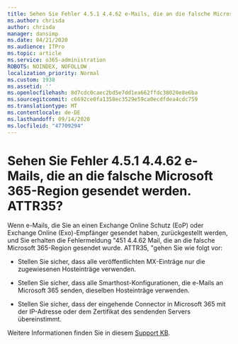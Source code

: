 ```yaml
---
title: Sehen Sie Fehler 4.5.1 4.4.62 e-Mails, die an die falsche Microsoft 365-Region gesendet werden. ATTR35?
ms.author: chrisda
author: chrisda
manager: dansimp
ms.date: 04/21/2020
ms.audience: ITPro
ms.topic: article
ms.service: o365-administration
ROBOTS: NOINDEX, NOFOLLOW
localization_priority: Normal
ms.custom: 1938
ms.assetid: ''
ms.openlocfilehash: 8d7cdc0caec2bd5e7dd1ea662ffdc38020e8e6ba
ms.sourcegitcommit: c6692ce0fa1358ec3529e59ca0ecdfdea4cdc759
ms.translationtype: MT
ms.contentlocale: de-DE
ms.lasthandoff: 09/14/2020
ms.locfileid: "47709294"
---
```

# <a name="are-you-seeing-error-451-4462-mail-sent-to-the-wrong-microsoft-365-region-attr35"></a>Sehen Sie Fehler 4.5.1 4.4.62 e-Mails, die an die falsche Microsoft 365-Region gesendet werden. ATTR35?

Wenn e-Mails, die Sie an einen Exchange Online Schutz (EoP) oder Exchange Online (Exo)-Empfänger gesendet haben, zurückgestellt werden, und Sie erhalten die Fehlermeldung "451 4.4.62 Mail, die an die falsche Microsoft 365-Region gesendet wurde. ATTR35, "gehen Sie wie folgt vor:

- Stellen Sie sicher, dass alle veröffentlichten MX-Einträge nur die zugewiesenen Hosteinträge verwenden.

- Stellen Sie sicher, dass alle Smarthost-Konfigurationen, die e-Mails an Microsoft 365 senden, dieselben Hosteinträge verwenden.

- Stellen Sie sicher, dass der eingehende Connector in Microsoft 365 mit der IP-Adresse oder dem Zertifikat des sendenden Servers übereinstimmt.

Weitere Informationen finden Sie in diesem [Support KB](https://support.microsoft.com/help/4057301/attr35-response-code-when-mail-is-sent-to-eop-exo).
